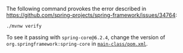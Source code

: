 The following command provokes the error described in https://github.com/spring-projects/spring-framework/issues/34764:

```shell
./mvnw verify
```

To see it passing with `spring-core@6.2.4`, change the version of `org.springframework:spring-core` in [`main-class/pom.xml`](main-class/pom.xml).
